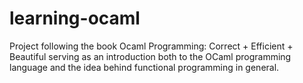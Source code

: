 # learning-ocaml

Project following the book Ocaml Programming: Correct + Efficient + Beautiful serving as an introduction both to the OCaml programming language and the idea behind functional programming in general.